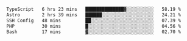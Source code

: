 <!--START_SECTION:waka-->

```txt
TypeScript   6 hrs 23 mins   ██████████████▓░░░░░░░░░░   58.19 %
Astro        2 hrs 39 mins   ██████░░░░░░░░░░░░░░░░░░░   24.21 %
SSH Config   48 mins         ██░░░░░░░░░░░░░░░░░░░░░░░   07.39 %
PHP          30 mins         █░░░░░░░░░░░░░░░░░░░░░░░░   04.56 %
Bash         17 mins         ▓░░░░░░░░░░░░░░░░░░░░░░░░   02.70 %
```

<!--END_SECTION:waka-->
